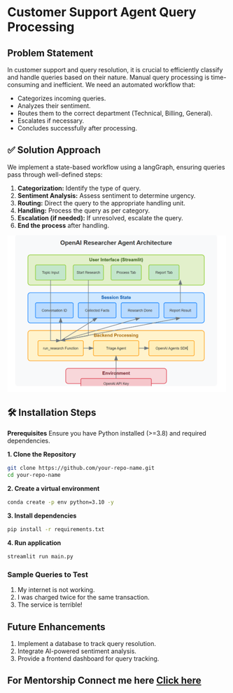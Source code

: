 # Customer Support Agent Query Processing

## Problem Statement

In customer support and query resolution, it is crucial to efficiently classify and handle queries based on their nature. Manual query processing is time-consuming and inefficient. We need an automated workflow that:

- Categorizes incoming queries.
- Analyzes their sentiment.
- Routes them to the correct department (Technical, Billing, General).
- Escalates if necessary.
- Concludes successfully after processing.

## ✅ Solution Approach

We implement a state-based workflow using a langGraph, ensuring queries pass through well-defined steps:

1. **Categorization:** Identify the type of query.
2. **Sentiment Analysis:** Assess sentiment to determine urgency.
3. **Routing:** Direct the query to the appropriate handling unit.
4. **Handling:** Process the query as per category.
5. **Escalation (if needed):** If unresolved, escalate the query.
6. **End the process** after handling.

<img src="arch/arch.png" alt="Workflow Diagram" width="500">

## 🛠 Installation Steps

**Prerequisites**
Ensure you have Python installed (>=3.8) and required dependencies.

**1. Clone the Repository**
```bash
git clone https://github.com/your-repo-name.git
cd your-repo-name
```

**2. Create a virtual environment**
```bash
conda create -p env python=3.10 -y
```

**3. Install dependencies**
```bash
pip install -r requirements.txt
```

**4. Run application**
```bash
streamlit run main.py
```

### Sample Queries to Test
1. My internet is not working.
2. I was charged twice for the same transaction.
3. The service is terrible!

## Future Enhancements

1. Implement a database to track query resolution.
2. Integrate AI-powered sentiment analysis.
3. Provide a frontend dashboard for query tracking.

## For Mentorship Connect me here [Click here](https://topmate.io/shivan_kumar1)
